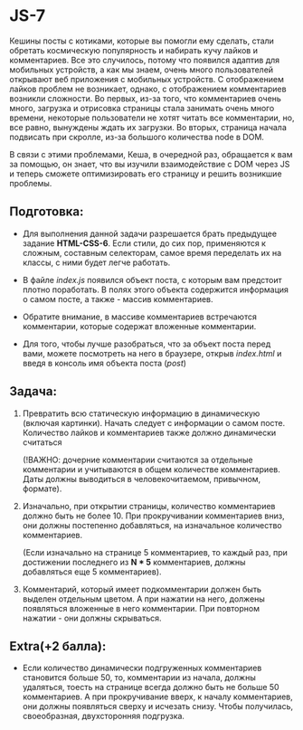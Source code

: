 # JS-7

Кешины посты с котиками, которые вы помогли ему сделать, стали обретать космическую популярность и набирать кучу лайков и комментариев. Все это случилось, потому что появился адаптив для мобильных устройств, а как мы знаем, очень много пользователей открывают веб приложения с мобильных устройств. С отображением лайков проблем не возникает, однако, с отображением комментариев возникли сложности. Во первых, из-за того, что комментариев очень много, загрузка и отрисовка страницы стала занимать очень много времени, некоторые пользователи не хотят читать все комментарии, но, все равно, вынуждены ждать их загрузки. Во вторых, страница начала подвисать при скролле, из-за большого количества node в DOM.

В связи с этими проблемами, Кеша, в очередной раз, обращается к вам за помощью, он знает, что вы изучили взаимодействие с DOM через JS и теперь сможете оптимизировать его страницу и решить возникшие проблемы.

## Подготовка:

- Для выполнения данной задачи разрешается брать предыдущее задание **HTML-CSS-6**. Если стили, до сих пор, применяются к сложным, составным селекторам, самое время переделать их на классы, с ними будет легче работать.

- В файле *index.js* появился объект поста, с которым вам предстоит плотно поработать. В полях этого объекта содержится информация о самом посте, а также - массив комментариев.

- Обратите внимание, в массиве комментариев встречаются комментарии, которые содержат вложенные комментарии.

- Для того, чтобы лучше разобраться, что за объект поста перед вами, можете посмотреть на него в браузере, открыв *index.html* и введя в консоль имя объекта поста (*post*)

## Задача:

1. Превратить всю статическую информацию в динамическую (включая картинки). Начать следует с информации о самом посте. Количество лайков и комментариев также должно динамически считаться 

    (!ВАЖНО: дочерние комментарии считаются за отдельные комментарии и учитываются в общем количестве комментариев. Даты должны выводиться в человекочитаемом, привычном, формате).

1. Изначально, при открытии страницы, количество комментариев должно быть не более 10. При прокручивании комментариев вниз, они должны постепенно добавляться, на изначальное количество комментариев. 

    (Если изначально на странице 5 комментариев, то каждый раз, при достижении последнего из **N * 5** комментариев, должны добавляться еще 5 комментариев).

1. Комментарий, который имеет подкомментарии должен быть выделен отдельным цветом. А при нажатии на него, должены появляться вложенные в него комментарии. При повторном нажатии - они должны скрываться.

## Extra(+2 балла):
 - Если количество динамически подгруженных комментариев становится больше 50, то, комментарии из начала, должны удаляться, тоесть на странице всегда должно быть не больше 50 комментариев. А при прокручивание вверх, к началу комментариев, они должны появляться сверху и исчезать снизу. Чтобы получилась, своеобразная, двухсторонняя подгрузка.
